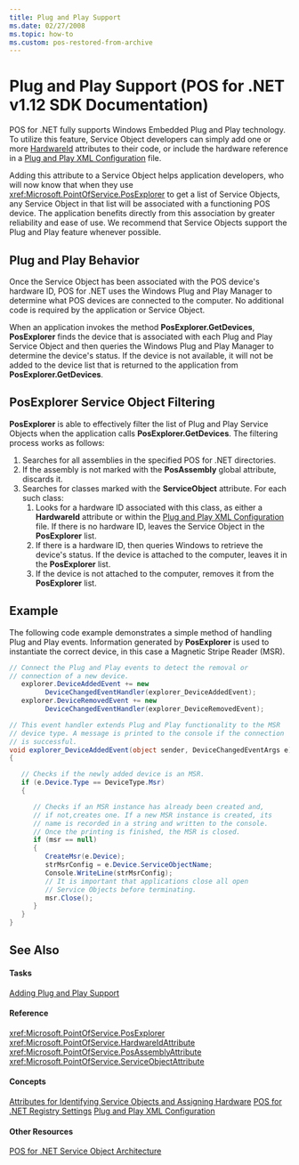```yaml
---
title: Plug and Play Support
ms.date: 02/27/2008
ms.topic: how-to
ms.custom: pos-restored-from-archive
---
```


# Plug and Play Support (POS for .NET v1.12 SDK Documentation)

POS for .NET fully supports Windows Embedded Plug and Play technology. To utilize this feature, Service Object developers can simply add one or more [HardwareId](aa460209\(v=winembedded.11\).md) attributes to their code, or include the hardware reference in a [Plug and Play XML Configuration](plug-and-play-xml-configuration.md) file.

Adding this attribute to a Service Object helps application developers, who will now know that when they use <xref:Microsoft.PointOfService.PosExplorer> to get a list of Service Objects, any Service Object in that list will be associated with a functioning POS device. The application benefits directly from this association by greater reliability and ease of use. We recommend that Service Objects support the Plug and Play feature whenever possible.

## Plug and Play Behavior

Once the Service Object has been associated with the POS device's hardware ID, POS for .NET uses the Windows Plug and Play Manager to determine what POS devices are connected to the computer. No additional code is required by the application or Service Object.

When an application invokes the method **PosExplorer.GetDevices**, **PosExplorer** finds the device that is associated with each Plug and Play Service Object and then queries the Windows Plug and Play Manager to determine the device's status. If the device is not available, it will not be added to the device list that is returned to the application from **PosExplorer.GetDevices**.

## PosExplorer Service Object Filtering

**PosExplorer** is able to effectively filter the list of Plug and Play Service Objects when the application calls **PosExplorer.GetDevices**. The filtering process works as follows:

1. Searches for all assemblies in the specified POS for .NET directories.
2. If the assembly is not marked with the **PosAssembly** global attribute, discards it.
3. Searches for classes marked with the **ServiceObject** attribute. For each such class:
    1. Looks for a hardware ID associated with this class, as either a **HardwareId** attribute or within the [Plug and Play XML Configuration](plug-and-play-xml-configuration.md) file. If there is no hardware ID, leaves the Service Object in the **PosExplorer** list.
    2. If there is a hardware ID, then queries Windows to retrieve the device's status. If the device is attached to the computer, leaves it in the **PosExplorer** list.
    3. If the device is not attached to the computer, removes it from the **PosExplorer** list.

## Example

The following code example demonstrates a simple method of handling Plug and Play events. Information generated by **PosExplorer** is used to instantiate the correct device, in this case a Magnetic Stripe Reader (MSR).

```csharp
// Connect the Plug and Play events to detect the removal or
// connection of a new device.
   explorer.DeviceAddedEvent += new
         DeviceChangedEventHandler(explorer_DeviceAddedEvent);
   explorer.DeviceRemovedEvent += new
         DeviceChangedEventHandler(explorer_DeviceRemovedEvent);

// This event handler extends Plug and Play functionality to the MSR
// device type. A message is printed to the console if the connection
// is successful.
void explorer_DeviceAddedEvent(object sender, DeviceChangedEventArgs e)
{

   // Checks if the newly added device is an MSR.
   if (e.Device.Type == DeviceType.Msr)
   {

      // Checks if an MSR instance has already been created and,
      // if not,creates one. If a new MSR instance is created, its
      // name is recorded in a string and written to the console.
      // Once the printing is finished, the MSR is closed.
      if (msr == null)
      {
         CreateMsr(e.Device);
         strMsrConfig = e.Device.ServiceObjectName;
         Console.WriteLine(strMsrConfig);
         // It is important that applications close all open
         // Service Objects before terminating.
         msr.Close();
      }
   }
}
```

## See Also

#### Tasks

[Adding Plug and Play Support](adding-plug-and-play-support.md)

#### Reference

<xref:Microsoft.PointOfService.PosExplorer>
<xref:Microsoft.PointOfService.HardwareIdAttribute>
<xref:Microsoft.PointOfService.PosAssemblyAttribute>
<xref:Microsoft.PointOfService.ServiceObjectAttribute>

#### Concepts

[Attributes for Identifying Service Objects and Assigning Hardware](attributes-for-identifying-service-objects-and-assigning-hardware.md)
[POS for .NET Registry Settings](pos-for-net-registry-settings.md)
[Plug and Play XML Configuration](plug-and-play-xml-configuration.md)

#### Other Resources

[POS for .NET Service Object Architecture](pos-for-net-service-object-architecture.md)
